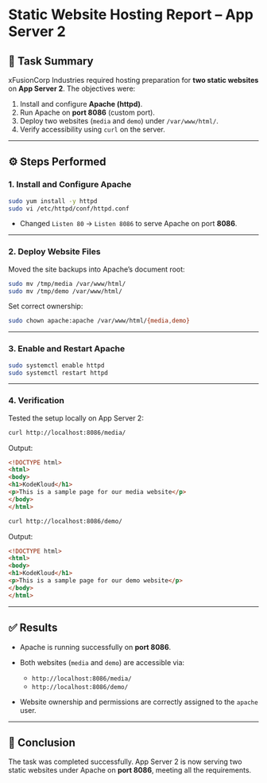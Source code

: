 # Static Website Hosting Report – App Server 2

## 📝 Task Summary

xFusionCorp Industries required hosting preparation for **two static websites** on **App Server 2**. The objectives were:

1. Install and configure **Apache (httpd)**.
2. Run Apache on **port 8086** (custom port).
3. Deploy two websites (`media` and `demo`) under `/var/www/html/`.
4. Verify accessibility using `curl` on the server.

---

## ⚙️ Steps Performed

### 1. Install and Configure Apache

```bash
sudo yum install -y httpd
sudo vi /etc/httpd/conf/httpd.conf
```

* Changed `Listen 80` → `Listen 8086` to serve Apache on port **8086**.

---

### 2. Deploy Website Files

Moved the site backups into Apache’s document root:

```bash
sudo mv /tmp/media /var/www/html/
sudo mv /tmp/demo /var/www/html/
```

Set correct ownership:

```bash
sudo chown apache:apache /var/www/html/{media,demo}
```

---

### 3. Enable and Restart Apache

```bash
sudo systemctl enable httpd
sudo systemctl restart httpd
```

---

### 4. Verification

Tested the setup locally on App Server 2:

```bash
curl http://localhost:8086/media/
```

Output:

```html
<!DOCTYPE html>
<html>
<body>
<h1>KodeKloud</h1>
<p>This is a sample page for our media website</p>
</body>
</html>
```

```bash
curl http://localhost:8086/demo/
```

Output:

```html
<!DOCTYPE html>
<html>
<body>
<h1>KodeKloud</h1>
<p>This is a sample page for our demo website</p>
</body>
</html>
```

---

## ✅ Results

* Apache is running successfully on **port 8086**.
* Both websites (`media` and `demo`) are accessible via:

  * `http://localhost:8086/media/`
  * `http://localhost:8086/demo/`
* Website ownership and permissions are correctly assigned to the `apache` user.

---

## 📌 Conclusion

The task was completed successfully. App Server 2 is now serving two static websites under Apache on **port 8086**, meeting all the requirements.
